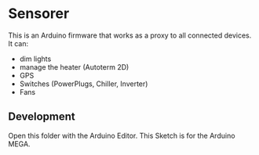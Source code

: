 # Sensorer

This is an Arduino firmware that works as a proxy to all connected devices. It can:

* dim lights
* manage the heater (Autoterm 2D)
* GPS
* Switches (PowerPlugs, Chiller, Inverter)
* Fans

## Development

Open this folder with the Arduino Editor. This Sketch is for the Arduino MEGA.